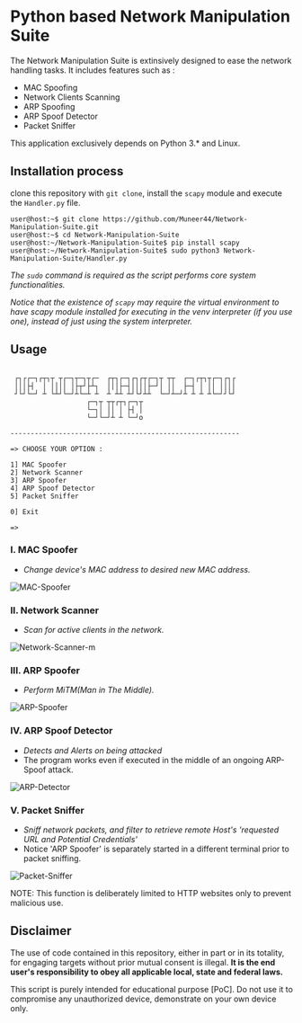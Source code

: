 # Python based Network Manipulation Suite


The Network Manipulation Suite is extinsively designed to ease the network handling tasks. 
It includes features such as :
- MAC Spoofing
- Network Clients Scanning
- ARP Spoofing
- ARP Spoof Detector
- Packet Sniffer 


This application exclusively depends on Python 3.* and Linux.


## Installation process
clone this repository with `git clone`, install the `scapy` module and execute the `Handler.py` file.
```
user@host:~$ git clone https://github.com/Muneer44/Network-Manipulation-Suite.git
user@host:~$ cd Network-Manipulation-Suite
user@host:~/Network-Manipulation-Suite$ pip install scapy
user@host:~/Network-Manipulation-Suite$ sudo python3 Network-Manipulation-Suite/Handler.py
```

*The `sudo` command is required as the script performs core system functionalities.*

*Notice that the existence of `scapy` may require the virtual environment to have scapy module installed for executing in the venv interpreter (if you use one),
instead of just using the system interpreter.*

## Usage
```
 
 ┌┐┌┌─┐┌┬┐┬ ┬┌─┐┬─┐┬┌─  ┌┬┐┌─┐┌┐┌┬┌─┐┬ ┬┬  ┌─┐┌┬┐┬┌─┐┌┐┌  
 │││├┤  │ ││││ │├┬┘├┴┐  │││├─┤││││├─┘│ ││  ├─┤ │ ││ ││││  
 ┘└┘└─┘ ┴ └┴┘└─┘┴└─┴ ┴  ┴ ┴┴ ┴┘└┘┴┴  └─┘┴─┘┴ ┴ ┴ ┴└─┘┘└┘  
                   ┌─┐┬ ┬┬┌┬┐┌─┐┬                         
                   └─┐│ ││ │ ├┤ │                         
                   └─┘└─┘┴ ┴ └─┘o                  
                                   
---------------------------------------------------------

=> CHOOSE YOUR OPTION : 

1] MAC Spoofer 
2] Network Scanner 
3] ARP Spoofer 
4] ARP Spoof Detector
5] Packet Sniffer 

0] Exit 

=>

```
### I. MAC Spoofer
- *Change device's MAC address to desired new MAC address.*

![MAC-Spoofer](https://user-images.githubusercontent.com/117259069/200348959-5992fa38-5199-4404-871c-c202b7039b8e.gif)

### II. Network Scanner
- *Scan for active clients in the network.*

![Network-Scanner-m](https://user-images.githubusercontent.com/117259069/200354111-be6f9163-c157-4f99-80df-7b8febfb03dc.gif)

### III. ARP Spoofer
- *Perform MiTM(Man in The Middle).*

![ARP-Spoofer](https://user-images.githubusercontent.com/117259069/200348952-fe250132-05fe-4dc4-8463-d1d45a628710.gif)

### IV. ARP Spoof Detector
- *Detects and Alerts on being attacked*
- The program works even if executed in the middle of an ongoing ARP-Spoof attack.

![ARP-Detector](https://user-images.githubusercontent.com/117259069/200347861-1aa659f0-5624-4c9c-85a5-3fdd5bf14365.gif)

### V. Packet Sniffer
- *Sniff network packets, and filter to retrieve remote Host's 'requested URL and Potential Credentials'*
- Notice 'ARP Spoofer' is separately started in a different terminal prior to packet sniffing.

![Packet-Sniffer](https://user-images.githubusercontent.com/117259069/200348965-f82ce63b-a873-436c-aafb-2e1947e41131.gif)

NOTE: This function is deliberately limited to HTTP websites only to prevent malicious use.


## Disclaimer
The use of code contained in this repository, either in part or in its totality,
for engaging targets without prior mutual consent is illegal. **It is
the end user's responsibility to obey all applicable local, state and
federal laws.**

This script is purely intended for educational purpose [PoC]. Do not use it to compromise any unauthorized device, demonstrate on your own device only.
